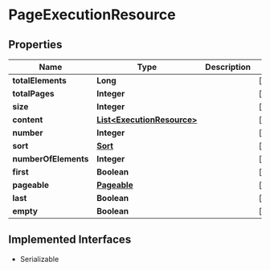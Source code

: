 

# PageExecutionResource

## Properties

Name | Type | Description | Notes
------------ | ------------- | ------------- | -------------
**totalElements** | **Long** |  |  [optional]
**totalPages** | **Integer** |  |  [optional]
**size** | **Integer** |  |  [optional]
**content** | [**List&lt;ExecutionResource&gt;**](ExecutionResource.md) |  |  [optional]
**number** | **Integer** |  |  [optional]
**sort** | [**Sort**](Sort.md) |  |  [optional]
**numberOfElements** | **Integer** |  |  [optional]
**first** | **Boolean** |  |  [optional]
**pageable** | [**Pageable**](Pageable.md) |  |  [optional]
**last** | **Boolean** |  |  [optional]
**empty** | **Boolean** |  |  [optional]


## Implemented Interfaces

* Serializable


